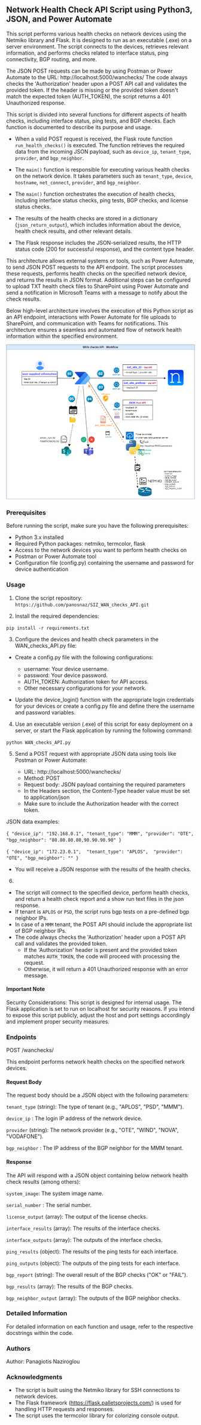 ## **Network Health Check API Script using Python3, JSON, and Power Automate** 

This script performs various health checks on network devices using the Netmiko library and Flask.
It is designed to run as an executable (.exe) on a server environment. 
The script connects to the devices, retrieves relevant information, and performs checks related to
interface status, ping connectivity, BGP routing, and more.

The JSON POST requests can be made by using Postman or Power Automate to the URL: http://localhost:5000/wanchecks/
The code always checks the 'Authorization' header upon a POST API call and validates the provided token.
If the header is missing or the provided token doesn't match the expected token (AUTH_TOKEN), the script returns a 401 Unauthorized response.

This script is divided into several functions for different aspects of health checks, including
interface status, ping tests, and BGP checks. Each function is documented to describe its purpose
and usage.

- When a valid POST request is received, the Flask route function `run_health_checks()` is executed.
  The function retrieves the required data from the incoming JSON payload, such as `device_ip`, `tenant_type`, `provider`, and `bgp_neighbor`.

- The `main()` function is responsible for executing various health checks on the network device. It takes parameters such as `tenant_type`, `device`, `hostname`, `net_connect`, `provider`, and `bgp_neighbor`.

- The `main()` function orchestrates the execution of health checks, including interface status checks, ping tests, BGP checks, and license status checks.

- The results of the health checks are stored in a dictionary (`json_return_output`), which includes information about the device, health check results, and other relevant details.

- The Flask response includes the JSON-serialized results, the HTTP status code (200 for successful response), and the content type header.

This architecture allows external systems or tools, such as Power Automate, to send JSON POST requests to the API endpoint. The script processes these requests, performs health checks on the specified network device, and returns the results in JSON format.
Additional steps can be configured to upload TXT health check files to SharePoint using Power Automate and send a notification in Microsoft Teams with a message to notify about the check results.

Below high-level architecture involves the execution of this Python script as an API endpoint, interactions with Power Automate for file uploads to SharePoint, and communication with Teams for notifications. 
This architecture ensures a seamless and automated flow of network health information within the specified environment.

![WAN_checks_API Diagram](https://github.com/panosnaz/SIZ_WAN_checks_API/blob/6627aa7ef3714929b04619c6fa3ac798bee0a579/WAN%20checks%20API_v0.2.png)
### **Prerequisites** 

Before running the script, make sure you have the following prerequisites:

- Python 3.x installed
- Required Python packages: netmiko, termcolor, flask
- Access to the network devices you want to perform health checks on
- Postman or Power Automate tool
- Configuration file (config.py) containing the username and password for device authentication

### **Usage** 

1. Clone the script repository:
`https://github.com/panosnaz/SIZ_WAN_checks_API.git`

2. Install the required dependencies:

`pip install -r requirements.txt`

3. Configure the devices and health check parameters in the WAN_checks_API.py file:

- Create a config.py file with the following configurations:
	- username: Your device username.
	- password: Your device password.
	- AUTH_TOKEN: Authorization token for API access.
	- Other necessary configurations for your network.
	
- Update the device_login() function with the appropriate login credentials for your devices or create a config.py file and define there the username and password variables.

4. Use an executable version (.exe) of this script for easy deployment on a server, or start the Flask application by running the following command:

`python WAN_checks_API.py`

5. Send a POST request with appropriate JSON data using tools like Postman or Power Automate:

	- URL: http://localhost:5000/wanchecks/
	- Method: POST
	- Request body: JSON payload containing the required parameters
	- In the Headers section, the Content-Type header value must be set to application/json 
	- Make sure to include the Authorization header with the correct token.

JSON data examples:

`
{
  "device_ip": "192.168.0.1",
  "tenant_type": "MMM",
  "provider": "OTE",
  "bgp_neighbor": "80.80.80.80,90.90.90.90"
}
`

`
{
"device_ip": "172.23.0.1", 
"tenant_type": "APLOS", 
"provider": "OTE",
"bgp_neighbor": ""
}
`

- You will receive a JSON response with the results of the health checks.


6. 
- The script will connect to the specified device, perform health checks, and return a health check report and a show run text files in the json response.
- If tenant is `APLOS` or `PSD`, the script runs bgp tests on a pre-defined bgp neighbor IPs. 
- In case of a `MMM` tenant, the POST API should include the appropriate list of BGP neighbor IPs.
- The code always checks the 'Authorization' header upon a POST API call and validates the provided token. 
	- If the 'Authorization' header is present and the provided token matches `AUTH_TOKEN`, the code will proceed with processing the request. 
	- Otherwise, it will return a 401 Unauthorized response with an error message.


#### **Important Note**

Security Considerations: 
This script is designed for internal usage. 
The Flask application is set to run on localhost for security reasons. 
If you intend to expose this script publicly, adjust the host and port settings accordingly and implement proper security measures.
	
### **Endpoints**

POST /wanchecks/

This endpoint performs network health checks on the specified network devices.

#### **Request Body**

The request body should be a JSON object with the following parameters:

`tenant_type` (string): The type of tenant (e.g., "APLOS", "PSD", "MMM").

`device_ip` : The login IP address of the network device.

`provider` (string): The network provider (e.g., "OTE", "WIND", "NOVA", "VODAFONE").

`bgp_neighbor` : The IP address of the BGP neighbor for the MMM tenant.


#### **Response**

The API will respond with a JSON object containing below network health check results (among others):

`system_image`: The system image name.

`serial_number` : The serial number.

`license_output` (array): The output of the license checks.

`interface_results` (array): The results of the interface checks.

`interface_outputs` (array): The outputs of the interface checks.

`ping_results` (object): The results of the ping tests for each interface.

`ping_outputs` (object): The outputs of the ping tests for each interface.

`bgp_report` (string): The overall result of the BGP checks ("OK" or "FAIL").

`bgp_results` (array): The results of the BGP checks.

`bgp_neighbor_output` (array): The outputs of the BGP neighbor checks.



### **Detailed Information**

For detailed information on each function and usage, refer to the respective docstrings within the code.

### **Authors** 

Author: Panagiotis Naziroglou

### **Acknowledgments** 

- The script is built using the Netmiko library for SSH connections to network devices.
- The Flask framework (https://flask.palletsprojects.com/) is used for handling HTTP requests and responses.
- The script uses the termcolor library for colorizing console output.